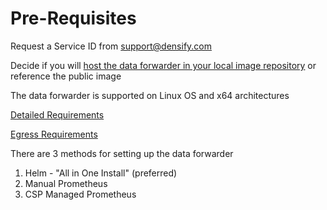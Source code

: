 # Pre-Requisites

Request a Service ID from support@densify.com

Decide if you will [host the data forwarder in your local image repository](../alternate-methods-of-data-collection/remote-vs.-local-image.md) or reference the public image

The data forwarder is  supported on Linux OS and x64 architectures

[Detailed Requirements](https://github.com/densify-dev/container-data-collection/blob/main/requirements.md)

[Egress Requirements](https://github.com/densify-dev/container-data-collection/blob/main/egress-requirements.md)

There are 3 methods for setting up the data forwarder

1. Helm - "All in One Install" (preferred)
2. Manual Prometheus
3. CSP Managed Prometheus



